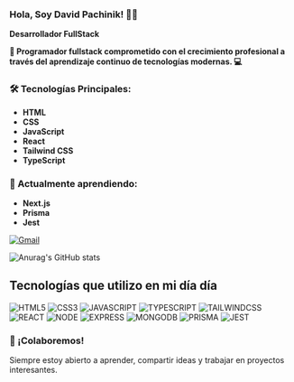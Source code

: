 ###  Hola, Soy David Pachinik! 👋🏻

**Desarrollador FullStack**

**🚀 Programador fullstack comprometido con el crecimiento profesional a través del aprendizaje continuo de tecnologías modernas. 💻**

### 🛠️ Tecnologías Principales:
- **HTML**  
- **CSS**
- **JavaScript**  
- **React**  
- **Tailwind CSS**  
- **TypeScript**  
  
### 🌱 Actualmente aprendiendo:  
- **Next.js** 
- **Prisma** 
- **Jest** 

[![Gmail](    https://img.shields.io/badge/Gmail-D14836?style=for-the-badge&logo=gmail&logoColor=white)](pachinikfullstack@gmail.com)



![Anurag's GitHub stats](https://github-readme-stats.vercel.app/api?username=DPachinik&show_icons=true&theme=dracula)


## Tecnologías que utilizo en mi día día
<div>
 <img  alt='HTML5' src='https://img.shields.io/badge/HTML5-E34F26?style=for-the-badge&logo=html5&logoColor=white'/>
 <img  alt='CSS3' src='https://img.shields.io/badge/CSS3-1572B6?style=for-the-badge&logo=css3&logoColor=white'/>
 <img  alt='JAVASCRIPT' src='https://img.shields.io/badge/JavaScript-F7DF1E?style=for-the-badge&logo=javascript&logoColor=black'/>
 <img  alt='TYPESCRIPT' src='https://img.shields.io/badge/TypeScript-007ACC?style=for-the-badge&logo=typescript&logoColor=white'/>
 <img  alt='TAILWINDCSS' src='https://img.shields.io/badge/Tailwind_CSS-38B2AC?style=for-the-badge&logo=tailwind-css&logoColor=white'/>
 <img  alt='REACT' src='https://img.shields.io/badge/React-20232A?style=for-the-badge&logo=react&logoColor=61DAFB'/>


 <img  alt='NODE' src='https://img.shields.io/badge/Node.js-43853D?style=for-the-badge&logo=node.js&logoColor=white'/>
 <img  alt='EXPRESS' src='https://img.shields.io/badge/Express.js-404D59?style=for-the-badge'/>
 <img  alt='MONGODB' src='https://img.shields.io/badge/MongoDB-4EA94B?style=for-the-badge&logo=mongodb&logoColor=white'>

 <img  alt='PRISMA' src='https://img.shields.io/badge/Prisma-3982CE?style=for-the-badge&logo=Prisma&logoColor=white'>
 <img  alt='JEST' src='https://img.shields.io/badge/Jest-323330?style=for-the-badge&logo=Jest&logoColor=white'>
</div>

### 🤝 ¡Colaboremos!  
Siempre estoy abierto a aprender, compartir ideas y trabajar en proyectos interesantes.
